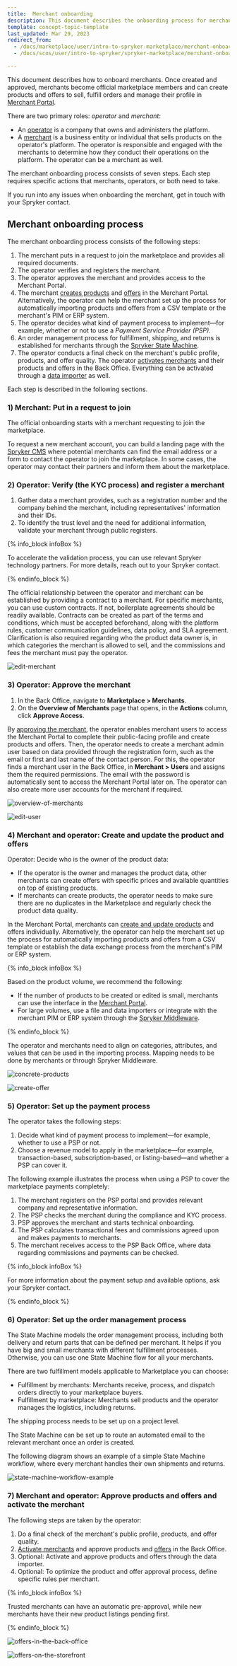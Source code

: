 ```yaml
---
title:  Merchant onboarding
description: This document describes the onboarding process for merchants and gives step-by-step instructions for marketplace operators.
template: concept-topic-template
last_updated: Mar 29, 2023
redirect_from:
  - /docs/marketplace/user/intro-to-spryker-marketplace/merchant-onboarding.html
  - /docs/scos/user/intro-to-spryker/spryker-marketplace/merchant-onboarding.html

---
```


This document describes how to onboard merchants.
Once created and approved, merchants become official marketplace members and can create products and offers to sell, fulfill orders and manage their profile in [Merchant Portal](/docs/about/all/spryker-marketplace/merchant-portal.html).

There are two primary roles: *operator* and *merchant*:
- An [operator](/docs/about/all/spryker-marketplace/back-office-for-marketplace-operator.html) is a company that owns and administers the platform.
- A [merchant](/docs/about/all/spryker-marketplace/marketplace-personas.html#merchant-user) is a business entity or individual that sells products on the operator's platform. The operator is responsible and engaged with the merchants to determine how they conduct their operations on the platform. The operator can be a merchant as well.

The merchant onboarding process consists of seven steps. Each step requires specific actions that merchants, operators, or both need to take.

If you run into any issues when onboarding the merchant, get in touch with your Spryker contact.

## Merchant onboarding process

The merchant onboarding process consists of the following steps:

1. The merchant puts in a request to join the marketplace and provides all required documents.
2. The operator verifies and registers the merchant.
3. The operator approves the merchant and provides access to the Merchant Portal.
4. The merchant [creates products](/docs/pbc/all/product-information-management/{{site.version}}/marketplace/manage-in-the-merchant-portal/manage-products-in-the-merchant-portal.html) and [offers](/docs/pbc/all/offer-management/{{site.version}}/marketplace/manage-merchant-product-offers.html) in the Merchant Portal. Alternatively, the operator can help the merchant set up the process for automatically importing products and offers from a CSV template or the merchant's PIM or ERP system.
5. The operator decides what kind of payment process to implement—for example, whether or not to use a *Payment Service Provider (PSP)*.
6. An order management process for fulfillment, shipping, and returns is established for merchants through the [Spryker State Machine](/docs/pbc/all/order-management-system/{{site.version}}/base-shop/state-machine-cookbook/state-machine-cookbook.html).
7. The operator conducts a final check on the merchant's public profile, products, and offer quality. The operator [activates merchants](/docs/pbc/all/merchant-management/{{site.version}}/marketplace/manage-in-the-back-office/manage-merchants/create-merchants.html) and their products and offers in the Back Office. Everything can be activated through a [data importer](/docs/dg/dev/data-import/{{site.version}}/data-importers-implementation.html) as well.

Each step is described in the following sections.

### 1) Merchant: Put in a request to join

The official onboarding starts with a merchant requesting to join the marketplace.

To request a new merchant account, you can build a landing page with the [Spryker CMS](/docs/pbc/all/content-management-system/{{site.version}}/content-management-system.html) where potential merchants can find the email address or a form to contact the operator to join the marketplace. In some cases, the operator may contact their partners and inform them about the marketplace.

### 2) Operator: Verify (the KYC process) and register a merchant

1. Gather data a merchant provides, such as a registration number and the company behind the merchant, including representatives' information and their IDs.
2. To identify the trust level and the need for additional information, validate your merchant through public registers.

{% info_block infoBox %}

To accelerate the validation process, you can use relevant Spryker technology partners. For more details, reach out to your Spryker contact.

{% endinfo_block %}

The official relationship between the operator and merchant can be established by providing a contract to a merchant. For specific merchants, you can use custom contracts. If not, boilerplate agreements should be readily available. Contracts can be created as part of the terms and conditions, which must be accepted beforehand, along with the platform rules, customer communication guidelines, data policy, and SLA agreement. Clarification is also required regarding who the product data owner is, in which categories the merchant is allowed to sell, and the commissions and fees the merchant must pay the operator.

![edit-merchant](https://spryker.s3.eu-central-1.amazonaws.com/docs/marketplace/user/intro-to-spryker-marketplace/merchant-onboarding/step-2-edit-merchant.png)

### 3) Operator: Approve the merchant

1. In the Back Office, navigate to **Marketplace&nbsp;<span aria-label="and then">></span> Merchants**.
2. On the **Overview of Merchants** page that opens, in the **Actions** column, click **Approve Access**.

By [approving the merchant](/docs/pbc/all/merchant-management/{{site.version}}/marketplace/manage-in-the-back-office/manage-merchants/create-merchants.html), the operator enables merchant users to access the Merchant Portal to complete their public-facing profile and create products and offers.
Then, the operator needs to create a merchant admin user based on data provided through the registration form, such as the email or first and last name of the contact person. For this, the operator finds a merchant user in the Back Office, in **Merchant&nbsp;<span aria-label="and then">></span> Users** and assigns them the required permissions.
The email with the password is automatically sent to access the Merchant Portal later on. The operator can also create more user accounts for the merchant if required.

![overview-of-merchants](https://spryker.s3.eu-central-1.amazonaws.com/docs/marketplace/user/intro-to-spryker-marketplace/merchant-onboarding/step-3-overview-of-merchants.png)

![edit-user](https://spryker.s3.eu-central-1.amazonaws.com/docs/marketplace/user/intro-to-spryker-marketplace/merchant-onboarding/step-3-edit-user.png)

### 4) Merchant and operator: Create and update the product and offers

Operator: Decide who is the owner of the product data:
- If the operator is the owner and manages the product data, other merchants can create offers with specific prices and available quantities on top of existing products.
- If merchants can create products, the operator needs to make sure there are no duplicates in the Marketplace and regularly check the product data quality.

In the Merchant Portal, merchants can [create and update products](/docs/pbc/all/product-information-management/{{site.version}}/marketplace/manage-in-the-merchant-portal/manage-products-in-the-merchant-portal.html) and offers individually. Alternatively, the operator can help the merchant set up the process for automatically importing products and offers from a CSV template or establish the data exchange process from the merchant's PIM or ERP system.

{% info_block infoBox %}

Based on the product volume, we recommend the following:
- If the number of products to be created or edited is small, merchants can use the interface in the [Merchant Portal](/docs/about/all/spryker-marketplace/merchant-portal.html).
- For large volumes, use a file and data importers or integrate with the merchant PIM or ERP system through the [Spryker Middleware](/docs/dg/dev/backend-development/data-manipulation/data-ingestion/spryker-link-middleware.html).

{% endinfo_block %}

The operator and merchants need to align on categories, attributes, and values that can be used in the importing process. Mapping needs to be done by merchants or through Spryker Middleware.

![concrete-products](https://spryker.s3.eu-central-1.amazonaws.com/docs/marketplace/user/intro-to-spryker-marketplace/merchant-onboarding/step-4-concrete-products.png)

![create-offer](https://spryker.s3.eu-central-1.amazonaws.com/docs/marketplace/user/intro-to-spryker-marketplace/merchant-onboarding/step-4-create-offer.png)


### 5) Operator: Set up the payment process

The operator takes the following steps:
1. Decide what kind of payment process to implement—for example, whether to use a PSP or not.
2. Choose a revenue model to apply in the marketplace—for example, transaction-based, subscription-based, or listing-based—and whether a PSP can cover it.

The following example illustrates the process when using a PSP to cover the marketplace payments completely:
1. The merchant registers on the PSP portal and provides relevant company and representative information.
2. The PSP checks the merchant during the compliance and KYC process.
3. PSP approves the merchant and starts technical onboarding.
4. The PSP calculates transactional fees and commissions agreed upon and makes payments to merchants.
5. The merchant receives access to the PSP Back Office, where data regarding commissions and payments can be checked.

{% info_block infoBox %}

For more information about the payment setup and available options, ask your Spryker contact.

{% endinfo_block %}

### 6) Operator: Set up the order management process

The State Machine models the order management process, including both delivery and return parts that can be defined per merchant. It helps if you have big and small merchants with different fulfillment processes. Otherwise, you can use one State Machine flow for all your merchants.


There are two fulfillment models applicable to Marketplace you can choose:
- Fulfillment by merchants: Merchants receive, process, and dispatch orders directly to your marketplace buyers.
- Fulfillment by marketplace: Merchants sell products and the operator manages the logistics, including returns.

The shipping process needs to be set up on a project level.

The State Machine can be set up to route an automated email to the relevant merchant once an order is created.

The following diagram shows an example of a simple State Machine workflow, where every merchant handles their own shipments and returns.

![state-machine-workflow-example](https://spryker.s3.eu-central-1.amazonaws.com/docs/marketplace/user/intro-to-spryker-marketplace/merchant-onboarding/step-6-state-machine-workflow-example.png)

### 7) Merchant and operator: Approve products and offers and activate the merchant

The following steps are taken by the operator:

1. Do a final check of the merchant's public profile, products, and offer quality.
2. [Activate merchants](/docs/pbc/all/merchant-management/{{site.version}}/marketplace/manage-in-the-back-office/manage-merchants/create-merchants.html) and approve products and [offers](/docs/pbc/all/offer-management/{{site.version}}/marketplace/manage-merchant-product-offers.html#approving-or-denying-offers) in the Back Office.
3. Optional: Activate and approve products and offers through the data importer.
4. Optional: To optimize the product and offer approval process, define specific rules per merchant.

{% info_block infoBox %}

Trusted merchants can have an automatic pre-approval, while new merchants have their new product listings pending first.

{% endinfo_block %}

![offers-in-the-back-office](https://spryker.s3.eu-central-1.amazonaws.com/docs/marketplace/user/intro-to-spryker-marketplace/merchant-onboarding/step-7-offers-in-the-back-office.png)

![offers-on-the-storefront](https://spryker.s3.eu-central-1.amazonaws.com/docs/marketplace/user/intro-to-spryker-marketplace/merchant-onboarding/step-7-offers-on-the-storefront.png)
